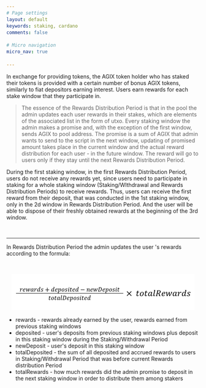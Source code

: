 ```yaml
---
# Page settings
layout: default
keywords: staking, cardano
comments: false

# Micro navigation
micro_nav: true

---
```


In exchange for providing tokens, the AGIX token holder who has staked their tokens is provided with a certain number of bonus AGIX tokens, similarly to fiat depositors earning interest. Users earn rewards for each stake window that they participate in. 

> The essence of the Rewards Distribution Period is that in the pool the admin updates each user rewards in their stakes, which are elements of the associated list in the form of utxo. Every staking window the admin makes a promise and, with the exception of the first window, sends AGIX to pool address. The promise is a sum of AGIX that admin wants to send to the script in the next window, updating of promised amount takes place in the current window and the actual reward distribution for each user - in the future window. The reward will go to users only if they stay until the next Rewards Distribution Period.

During the first staking window, in the first Rewards Distribution Period, users do not receive any rewards yet, since users need to participate in staking for a whole staking window (Staking/WIthdrawal and Rewards Distribution Periods) to receive rewards. Thus, users can receive the first reward from their deposit, that was conducted in the 1st staking window, only in the 2d window in Rewards Distribution Period. And the user will be able to dispose of their freshly obtained rewards at the beginning of the 3rd window.

<br>

***

In Rewards Distribution Period the admin updates the user 's rewards according to the formula:

<br>

<p align="center">
  <img src="./formula.png"></img>
</p>


* rewards - rewards already earned by the user, rewards earned from previous staking windows
* deposited - user's deposits from previous staking windows plus deposit in this staking window during the Staking/Withdrawal Period
* newDeposit - user's deposit in this staking window 
* totalDeposited - the sum of all deposited and accrued rewards to users in Staking/Withdrawal Period that was before current Rewards distribution Period
* totalRewards - how much rewards did the admin promise to deposit in the next staking window in order to distribute them among stakers



